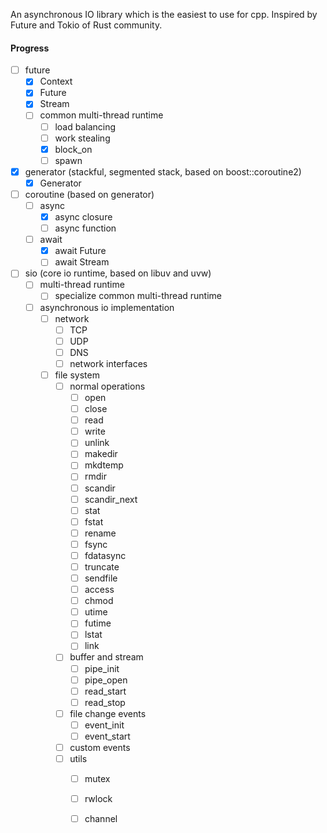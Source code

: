An asynchronous IO library which is the easiest to use for cpp. Inspired by Future and Tokio of Rust community.


#### Progress
- [ ] future
    - [x] Context
    - [x] Future
    - [x] Stream
    - [ ] common multi-thread runtime
        - [ ] load balancing
        - [ ] work stealing
        - [x] block_on
        - [ ] spawn
- [x] generator (stackful, segmented stack, based on boost::coroutine2)
    - [x] Generator
- [ ] coroutine (based on generator)
    - [ ] async
        - [x] async closure
        - [ ] async function
    - [ ] await
        - [x] await Future
        - [ ] await Stream
- [ ] sio (core io runtime, based on libuv and uvw)
    - [ ] multi-thread runtime
        - [ ] specialize common multi-thread runtime
    - [ ] asynchronous io implementation
        - [ ] network
            - [ ] TCP
            - [ ] UDP
            - [ ] DNS
            - [ ] network interfaces
        - [ ] file system
            - [ ] normal operations
                - [ ] open
                - [ ] close
                - [ ] read   
                - [ ] write
                - [ ] unlink
                - [ ] makedir
                - [ ] mkdtemp
                - [ ] rmdir
                - [ ] scandir
                - [ ] scandir_next
                - [ ] stat
                - [ ] fstat
                - [ ] rename
                - [ ] fsync
                - [ ] fdatasync
                - [ ] truncate
                - [ ] sendfile
                - [ ] access
                - [ ] chmod
                - [ ] utime
                - [ ] futime
                - [ ] lstat
                - [ ] link
            - [ ] buffer and stream
                - [ ] pipe_init
                - [ ] pipe_open
                - [ ] read_start
                - [ ] read_stop
            - [ ] file change events 
                - [ ] event_init
                - [ ] event_start
            - [ ] custom events 
            - [ ] utils
                - [ ] mutex
                - [ ] rwlock
                - [ ] channel

        
        
    